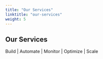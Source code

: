 ```yaml
---
title: "Our Services"
linktitle: "our-services"
weight: 5
---
```


## Our Services

Build | Automate | Monitor | Optimize | Scale
